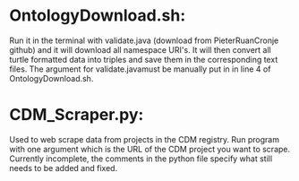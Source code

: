 # OntologyDownload.sh:
Run it in the terminal with validate.java (download from PieterRuanCronje github) and it will download all namespace
URI's. It will then convert all turtle formatted data into triples and save them in the corresponding text files.
The argument for validate.javamust be manually put in in line 4 of OntologyDownload.sh.

# CDM_Scraper.py:
Used to web scrape data from projects in the CDM registry. Run program with one argument which is the URL of the CDM project you want to scrape. Currently incomplete,
the comments in the python file specify what still needs to be added and fixed.
